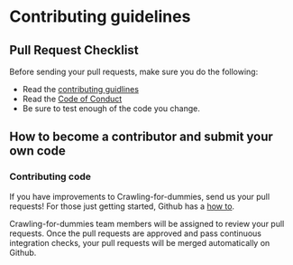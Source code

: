 # Contributing guidelines

## Pull Request Checklist

Before sending your pull requests, make sure you do the following:

- Read the [contributing guidlines](CONTRIBUTING.md)
- Read the [Code of Conduct](CODE_OF_CONDUCT.md)
- Be sure to test enough of the code you change.

## How to become a contributor and submit your own code

### Contributing code

If you have improvements to Crawling-for-dummies, send us your pull requests! For those just getting started, Github has a [how to](https://help.github.com/articles/using-pull-requests/).  

Crawling-for-dummies team members will be assigned to review your pull requests. Once the pull requests are approved and pass continuous integration checks, your pull requests will be merged automatically on Github.
